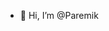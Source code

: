 - 👋 Hi, I’m @Paremik

<!---
Paremik/Paremik is a ✨ special ✨ repository because its `README.md` (this file) ap![225813708-98b745f2-7d22-48cf-9150-083f1b00d6c9](https://github.com/user-attachments/assets/b6000656-439d-43ab-b2b4-452ac79bbe93)
pears on your GitHub profile.
You can click the Preview link to take a look at your changes.
--->
